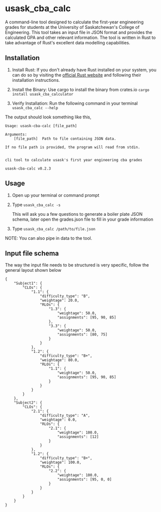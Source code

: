 # usask_cba_calc

A command-line tool designed to calculate the first-year engineering grades for students at the University of Saskatchewan's College of Engineering. 
This tool takes an input file in JSON format and provides the calculated GPA and other relevant information. The tool is written in Rust to take advantage
of Rust's excellent data modelling capabilities.

## Installation

1. Install Rust: If you don't already have Rust installed on your system, you can do so by visiting the [official Rust website](https://www.rust-lang.org/tools/install) and following their installation instructions.

2. Install the Binary: Use cargo to install the binary from crates.io
`cargo install usask_cba_calculator`

3. Verify Installation: Run the following command in your terminal
`usask_cba_calc --help`

The output should look something like this,
```
Usage: usask-cba-calc [file_path]

Arguments:
    [file_path]  Path to file containing JSON data.

If no file path is provided, the program will read from stdin.


cli tool to calculate usask's first year engineering cba grades

usask-cba-calc v0.2.3
```

## Usage

1. Open up your terminal or command prompt

2. Type `usask_cba_calc -s`  

    This will ask you a few questions to generate a boiler plate JSON schema, later open the grades.json file to fill in your grade information

3. Type `usask_cba_calc /path/to/file.json` 

NOTE: You can also pipe in data to the tool.

## Input file schema

The way the input file needs to be structured is very specific, follow the general layout shown below

```
{
    "Subject1": {
        "CLOs": {
            "1.1": {
                "difficulty_type": "B",
                "weightage": 20.0,
                "RLOs": {
                    "1.3": {
                        "weightage": 50.0,
                        "assignments": [95, 90, 85]
                    },
                    "3.3": {
                        "weightage": 50.0,
                        "assignments": [80, 75]
                    }
                }
            },
            "1.2": {
                "difficulty_type": "B+",
                "weightage": 80.0,
                "RLOs": {
                    "1.1": {
                        "weightage": 50.0,
                        "assignments": [95, 90, 85]
                    }
                }
            }
        }
    },
    "Subject2": {
        "CLOs": {
            "2.1": {
                "difficulty_type": "A",
                "weightage": 0.0,
                "RLOs": {
                    "2.1": {
                        "weightage": 100.0,
                        "assignments": [12]
                    }
                }
            },
            "1.2": {
                "difficulty_type": "B+",
                "weightage": 100.0,
                "RLOs": {
                    "2.2": {
                        "weightage": 100.0,
                        "assignments": [95, 0, 0]
                    }
                }
            }
        }
    }
}
```


